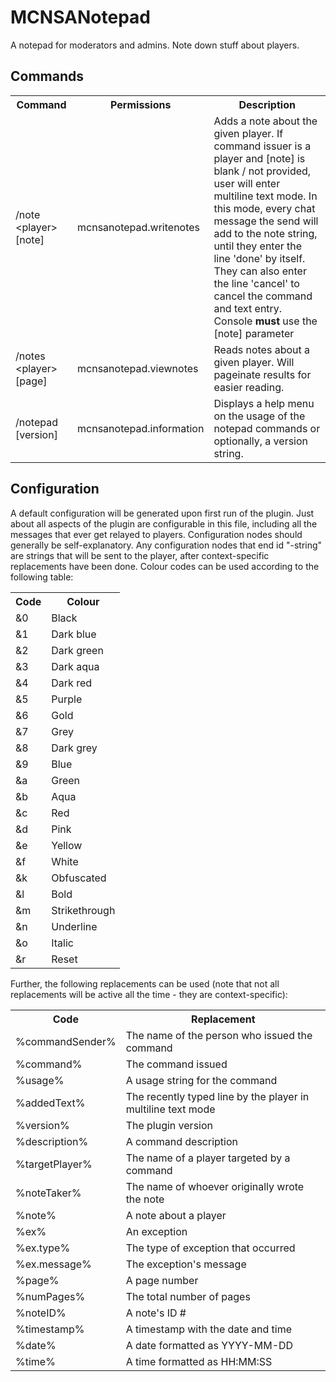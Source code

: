 MCNSANotepad
================

A notepad for moderators and admins. Note down stuff about players.

## Commands

<table>
	<tr>
		<th>Command</th>
		<th>Permissions</th>
		<th>Description</th>
	</tr>
	<tr>
		<td>/note &lt;player&gt; [note]</td>
		<td>mcnsanotepad.writenotes</td>
		<td>Adds a note about the given player. If command issuer is a player and [note] is blank / not provided, user will enter multiline text mode. In this mode, every chat message the send will add to the note string, until they enter the line 'done' by itself. They can also enter the line 'cancel' to cancel the command and text entry. Console <b>must</b> use the [note] parameter</td>
	</tr>
	<tr>
		<td>/notes &lt;player&gt; [page]</td>
		<td>mcnsanotepad.viewnotes</td>
		<td>Reads notes about a given player. Will pageinate results for easier reading.</td>
	</tr>
	<tr>
		<td>/notepad [version]</td>
		<td>mcnsanotepad.information</td>
		<td>Displays a help menu on the usage of the notepad commands or optionally, a version string.</td>
	</tr>
</table>

## Configuration
A default configuration will be generated upon first run of the plugin. Just about all aspects of the plugin are configurable in this file, including all the messages that ever get relayed to players. Configuration nodes should generally be self-explanatory. Any configuration nodes that end id "-string" are strings that will be sent to the player, after context-specific replacements have been done. Colour codes can be used according to the following table:

<table>
	<tr>
		<th>Code</th>
		<th>Colour</th>
	</tr>
	<tr>
		<td>&0</td>
		<td>Black</td>
	</tr>
	<tr>
		<td>&1</td>
		<td>Dark blue</td>
	</tr>
	<tr>
		<td>&2</td>
		<td>Dark green</td>
	</tr>
	<tr>
		<td>&3</td>
		<td>Dark aqua</td>
	</tr>
	<tr>
		<td>&4</td>
		<td>Dark red</td>
	</tr>
	<tr>
		<td>&5</td>
		<td>Purple</td>
	</tr>
	<tr>
		<td>&6</td>
		<td>Gold</td>
	</tr>
	<tr>
		<td>&7</td>
		<td>Grey</td>
	</tr>
	<tr>
		<td>&8</td>
		<td>Dark grey</td>
	</tr>
	<tr>
		<td>&9</td>
		<td>Blue</td>
	</tr>
	<tr>
		<td>&a</td>
		<td>Green</td>
	</tr>
	<tr>
		<td>&b</td>
		<td>Aqua</td>
	</tr>
	<tr>
		<td>&c</td>
		<td>Red</td>
	</tr>
	<tr>
		<td>&d</td>
		<td>Pink</td>
	</tr>
	<tr>
		<td>&e</td>
		<td>Yellow</td>
	</tr>
	<tr>
		<td>&f</td>
		<td>White</td>
	</tr>
	<tr>
		<td>&k</td>
		<td>Obfuscated</td>
	</tr>
	<tr>
		<td>&l</td>
		<td>Bold</td>
	</tr>
	<tr>
		<td>&m</td>
		<td>Strikethrough</td>
	</tr>
	<tr>
		<td>&n</td>
		<td>Underline</td>
	</tr>
	<tr>
		<td>&o</td>
		<td>Italic</td>
	</tr>
	<tr>
		<td>&r</td>
		<td>Reset</td>
	</tr>
</table>

Further, the following replacements can be used (note that not all replacements will be active all the time - they are context-specific):

<table>
	<tr>
		<th>Code</th>
		<th>Replacement</th>
	</tr>
	<tr>
		<td>%commandSender%</td>
		<td>The name of the person who issued the command</td>
	</tr>
	<tr>
		<td>%command%</td>
		<td>The command issued</td>
	</tr>
	<tr>
		<td>%usage%</td>
		<td>A usage string for the command</td>
	</tr>
	<tr>
		<td>%addedText%</td>
		<td>The recently typed line by the player in multiline text mode</td>
	</tr>
	<tr>
		<td>%version%</td>
		<td>The plugin version</td>
	</tr>
	<tr>
		<td>%description%</td>
		<td>A command description</td>
	</tr>
	<tr>
		<td>%targetPlayer%</td>
		<td>The name of a player targeted by a command</td>
	</tr>
	<tr>
		<td>%noteTaker%</td>
		<td>The name of whoever originally wrote the note</td>
	</tr>
	<tr>
		<td>%note%</td>
		<td>A note about a player</td>
	</tr>
	<tr>
		<td>%ex%</td>
		<td>An exception</td>
	</tr>
	<tr>
		<td>%ex.type%</td>
		<td>The type of exception that occurred</td>
	</tr>
	<tr>
		<td>%ex.message%</td>
		<td>The exception's message</td>
	</tr>
	<tr>
		<td>%page%</td>
		<td>A page number</td>
	</tr>
	<tr>
		<td>%numPages%</td>
		<td>The total number of pages</td>
	</tr>
	<tr>
		<td>%noteID%</td>
		<td>A note's ID #</td>
	</tr>
	<tr>
		<td>%timestamp%</td>
		<td>A timestamp with the date and time</td>
	</tr>
	<tr>
		<td>%date%</td>
		<td>A date formatted as YYYY-MM-DD</td>
	</tr>
	<tr>
		<td>%time%</td>
		<td>A time formatted as HH:MM:SS</td>
	</tr>
</table>